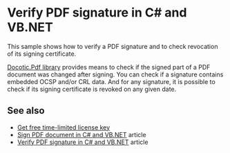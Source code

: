 # Verify PDF signature in C# and VB.NET
This sample shows how to verify a PDF signature and to check revocation of its signing certificate.

[Docotic.Pdf library](https://bitmiracle.com/pdf-library/) provides means to check if the signed part of a PDF document was changed after signing. You can check if a signature contains embedded OCSP and/or CRL data. And for any signature, it is possible to check if its signing certificate is revoked on any given date.

## See also
* [Get free time-limited license key](https://bitmiracle.com/pdf-library/download-pdf-library.aspx)
* [Sign PDF document in C# and VB.NET](https://bitmiracle.com/pdf-library/sign-pdf.aspx) article
* [Verify PDF signature in C# and VB.NET](https://bitmiracle.com/pdf-library/verify-pdf-signature.aspx) article